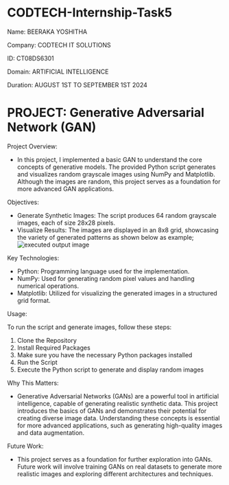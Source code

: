 # CODTECH-Internship-Task5

Name: BEERAKA YOSHITHA

Company: CODTECH IT SOLUTIONS

ID: CT08DS6301

Domain: ARTIFICIAL INTELLIGENCE

Duration: AUGUST 1ST TO SEPTEMBER 1ST 2024

# PROJECT: Generative Adversarial Network (GAN)
Project Overview:

- In this project, I implemented a basic GAN to understand the core concepts of generative models. The provided Python script generates and visualizes random grayscale images using NumPy and Matplotlib. Although the images are random, this project serves as a foundation for more advanced GAN applications.

Objectives:

- Generate Synthetic Images: The script produces 64 random grayscale images, each of size 28x28 pixels.
- Visualize Results: The images are displayed in an 8x8 grid, showcasing the variety of generated patterns as shown below as example;
  ![executed output image](https://github.com/user-attachments/assets/a1395395-55ee-41e5-9de5-76615cafcf4d)



Key Technologies:
- Python: Programming language used for the implementation.
- NumPy: Used for generating random pixel values and handling numerical operations.
- Matplotlib: Utilized for visualizing the generated images in a structured grid format.


Usage:

To run the script and generate images, follow these steps:
1. Clone the Repository
2. Install Required Packages
3. Make sure you have the necessary Python packages installed
4. Run the Script
5. Execute the Python script to generate and display random images

Why This Matters:

- Generative Adversarial Networks (GANs) are a powerful tool in artificial intelligence, capable of generating realistic synthetic data. This project introduces the basics of GANs and demonstrates their potential for creating diverse image data. Understanding these concepts is essential for more advanced applications, such as generating high-quality images and data augmentation.

Future Work:

- This project serves as a foundation for further exploration into GANs. Future work will involve training GANs on real datasets to generate more realistic images and exploring different architectures and techniques.
   
